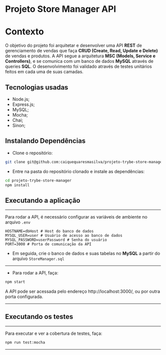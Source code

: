 # Projeto Store Manager API

# Contexto

O objetivo do projeto foi arquitetar e desenvolver uma API **REST** de gerenciamento de vendas que faça **CRUD (Create, Read, Update e Delete)** de vendas e produtos. A API segue a arquitetura **MSC (Models, Service e Controllers)**, e se comunica com um banco de dados  **MySQL** através de queries **SQL**. O desenvolvimento foi validado através de testes unitários feitos em cada uma de suas camadas.

## Tecnologias usadas
* Node.js;
* Express.js;
* MySQL;
* Mocha;
* Chai;
* Sinon;

## Instalando Dependências

* Clone o repositório:
```bash
git clone git@github.com:caiquequaresmasilva/projeto-trybe-store-manager.git
``` 

* Entre na pasta do repositório clonado e instale as dependências:

```bash
cd projeto-trybe-store-manager
npm install
``` 


## Executando a aplicação
---

Para rodar a API, é necessário configurar as variáveis de ambiente no arquivo `.env`

```
HOSTNAME=dbHost # Host do banco de dados
MYSQL_USER=user # Usuário de acesso ao banco de dados
MYSQL_PASSWORD=userPassword # Senha do usuário
PORT=3000 # Porta de comunicação da API
``` 

* Em seguida, crie o banco de dados e suas tabelas no **MySQL** a partir do arquivo `StoreManager.sql`
---

* Para rodar a API, faça:

```bash
npm start
``` 

A API pode ser acessada pelo endereço http://localhost:3000/, ou por outra porta configurada.

---

## Executando os testes
---

Para executar e ver a cobertura de testes, faça:

```bash
npm run test:mocha
``` 
---